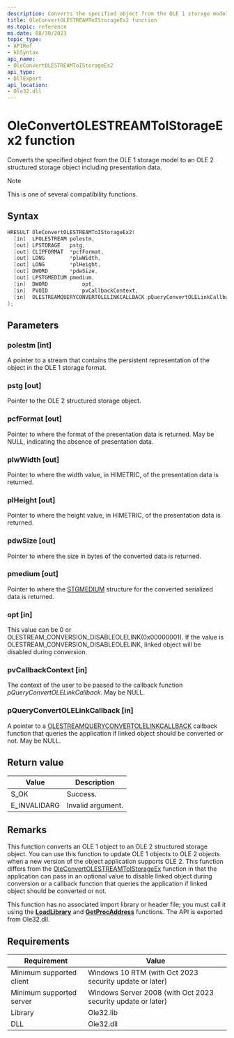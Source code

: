 ```yaml
---
description: Converts the specified object from the OLE 1 storage model to an OLE 2 structured storage object including presentation data.
title: OleConvertOLESTREAMToIStorageEx2 function
ms.topic: reference
ms.date: 08/30/2023
topic_type: 
- APIRef
- kbSyntax
api_name: 
- OleConvertOLESTREAMToIStorageEx2
api_type: 
- DllExport
api_location: 
- Ole32.dll
---
```


# OleConvertOLESTREAMToIStorageEx2 function

Converts the specified object from the OLE 1 storage model to an OLE 2 structured storage object including presentation data.

> [!NOTE]  
> This is one of several compatibility functions.



## Syntax


```C++
HRESULT OleConvertOLESTREAMToIStorageEx2(
  [in]  LPOLESTREAM polestm,
  [out] LPSTORAGE   pstg,
  [out] CLIPFORMAT  *pcfFormat,
  [out] LONG        *plwWidth,
  [out] LONG        *plHeight,
  [out] DWORD       *pdwSize,
  [out] LPSTGMEDIUM pmedium,
  [in]  DWORD           opt,
  [in]  PVOID           pvCallbackContext,
  [in]  OLESTREAMQUERYCONVERTOLELINKCALLBACK pQueryConvertOLELinkCallback
);


```

## Parameters

### polestm [int]

A pointer to a stream that contains the persistent representation of the object in the OLE 1 storage format.

### pstg [out]

Pointer to the OLE 2 structured storage object.

### pcfFormat [out]

Pointer to where the format of the presentation data is returned. May be NULL, indicating the absence of presentation data.

### plwWidth [out]

Pointer to where the width value, in HIMETRIC, of the presentation data is returned.

### plHeight [out]

Pointer to where the height value, in HIMETRIC, of the presentation data is returned.

### pdwSize [out]

Pointer to where the size in bytes of the converted data is returned.

### pmedium [out]

Pointer to where the [STGMEDIUM](/windows/win32/api/objidl/ns-objidl-ustgmedium-r1) structure for the converted serialized data is returned.

### opt [in]

This value can be 0 or OLESTREAM_CONVERSION_DISABLEOLELINK(0x00000001). If the value is OLESTREAM_CONVERSION_DISABLEOLELINK, linked object will be disabled during conversion.

### pvCallbackContext [in]

The context of the user to be passed to the callback function *pQueryConvertOLELinkCallback*. May be NULL.

### pQueryConvertOLELinkCallback [in]

A pointer to a [OLESTREAMQUERYCONVERTOLELINKCALLBACK](/windows/win32/controls/olestreamqueryconvertolelinkcallback) callback function that queries the application if linked object should be converted or not. May be NULL.


## Return value

| Value | Description |
|-------|-------------|
| S_OK | Success. |
| E_INVALIDARG | Invalid argument. |

## Remarks

This function converts an OLE 1 object to an OLE 2 structured storage object. You can use this function to update OLE 1 objects to OLE 2 objects when a new version of the object application supports OLE 2.
This function differs from the [OleConvertOLESTREAMToIStorageEx](/windows/win32/api/ole2/nf-ole2-oleconvertolestreamtoistorageex) function in that the application can pass in an optional value to disable linked object during conversion or a callback function that queries the application if linked object should be converted or not.

This function has no associated import library or header file; you must call it using the [**LoadLibrary**](/windows/desktop/api/libloaderapi/nf-libloaderapi-loadlibrarya) and [**GetProcAddress**](/windows/desktop/api/libloaderapi/nf-libloaderapi-getprocaddress) functions. The API is exported from Ole32.dll.

## Requirements

| Requirement | Value |
|-----------------------------------|-------------------------------------------------------------------------------------------------------|
| Minimum supported client| Windows 10 RTM (with Oct 2023 security update or later) |
| Minimum supported server| Windows Server 2008 (with Oct 2023 security update or later) |
| Library | Ole32.lib | 
| DLL | Ole32.dll |





 
